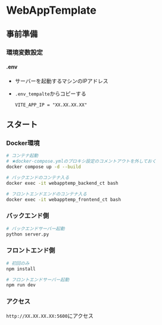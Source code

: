 # WebAppTemplate

## 事前準備

### 環境変数設定

#### .env
- サーバーを起動するマシンのIPアドレス
- `.env_tempalte`からコピーする

    ```
    VITE_APP_IP = "XX.XX.XX.XX"
    ```

## スタート

### Docker環境

``` bash
# コンテナ起動
# ★docker-compose.ymlのプロキシ設定のコメントアウトを外しておく
docker compose up -d --build

# バックエンドのコンテナ入る
docker exec -it webapptemp_backend_ct bash

# フロントエンドエンドのコンテナ入る
docker exec -it webapptemp_frontend_ct bash
```

### バックエンド側

``` bash
# バックエンドサーバー起動
python server.py
```

### フロントエンド側

``` bash
# 初回のみ
npm install

# フロントエンドサーバー起動
npm run dev
```

### アクセス
`http://XX.XX.XX.XX:5600`にアクセス


